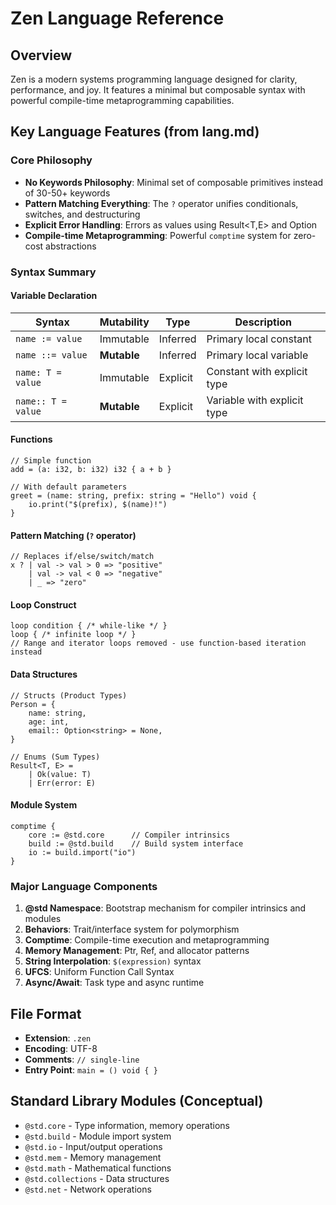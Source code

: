 # Zen Language Reference

## Overview
Zen is a modern systems programming language designed for clarity, performance, and joy. It features a minimal but composable syntax with powerful compile-time metaprogramming capabilities.

## Key Language Features (from lang.md)

### Core Philosophy
- **No Keywords Philosophy**: Minimal set of composable primitives instead of 30-50+ keywords
- **Pattern Matching Everything**: The `?` operator unifies conditionals, switches, and destructuring
- **Explicit Error Handling**: Errors as values using Result<T,E> and Option<T>
- **Compile-time Metaprogramming**: Powerful `comptime` system for zero-cost abstractions

### Syntax Summary

#### Variable Declaration
| Syntax | Mutability | Type | Description |
|--------|------------|------|-------------|
| `name := value` | Immutable | Inferred | Primary local constant |
| `name ::= value` | **Mutable** | Inferred | Primary local variable |
| `name: T = value` | Immutable | Explicit | Constant with explicit type |
| `name:: T = value` | **Mutable** | Explicit | Variable with explicit type |

#### Functions
```zen
// Simple function
add = (a: i32, b: i32) i32 { a + b }

// With default parameters
greet = (name: string, prefix: string = "Hello") void {
    io.print("$(prefix), $(name)!")
}
```

#### Pattern Matching (`?` operator)
```zen
// Replaces if/else/switch/match
x ? | val -> val > 0 => "positive"
    | val -> val < 0 => "negative"
    | _ => "zero"
```

#### Loop Construct
```zen
loop condition { /* while-like */ }
loop { /* infinite loop */ }
// Range and iterator loops removed - use function-based iteration instead
```

#### Data Structures
```zen
// Structs (Product Types)
Person = {
    name: string,
    age: int,
    email:: Option<string> = None,
}

// Enums (Sum Types)
Result<T, E> = 
    | Ok(value: T)
    | Err(error: E)
```

#### Module System
```zen
comptime {
    core := @std.core      // Compiler intrinsics
    build := @std.build    // Build system interface
    io := build.import("io")
}
```

### Major Language Components

1. **@std Namespace**: Bootstrap mechanism for compiler intrinsics and modules
2. **Behaviors**: Trait/interface system for polymorphism
3. **Comptime**: Compile-time execution and metaprogramming
4. **Memory Management**: Ptr<T>, Ref<T>, and allocator patterns
5. **String Interpolation**: `$(expression)` syntax
6. **UFCS**: Uniform Function Call Syntax
7. **Async/Await**: Task<T> type and async runtime

## File Format
- **Extension**: `.zen`
- **Encoding**: UTF-8
- **Comments**: `// single-line`
- **Entry Point**: `main = () void { }`

## Standard Library Modules (Conceptual)
- `@std.core` - Type information, memory operations
- `@std.build` - Module import system
- `@std.io` - Input/output operations
- `@std.mem` - Memory management
- `@std.math` - Mathematical functions
- `@std.collections` - Data structures
- `@std.net` - Network operations
